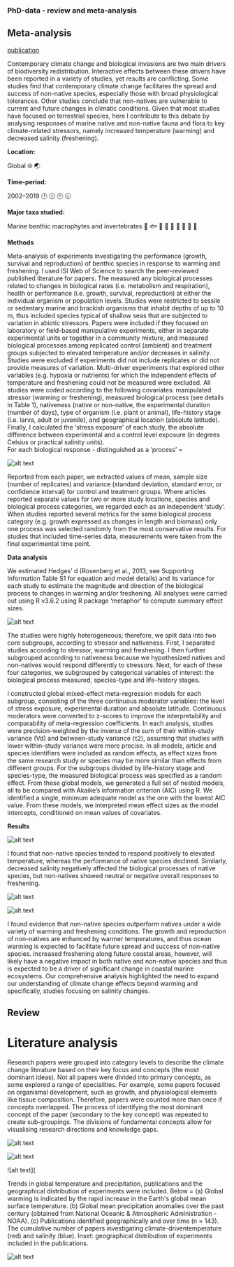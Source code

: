 ### PhD-data - review and meta-analysis

## Meta-analysis 

[publication](https://onlinelibrary.wiley.com/doi/10.1111/geb.13318)

Contemporary climate change and biological invasions are two main drivers of biodiversity redistribution. Interactive effects between these drivers have been reported in a variety of studies, yet results are conflicting. Some studies find that contemporary climate change facilitates the spread and success of non-native species, especially those with broad physiological tolerances. Other studies conclude that non-natives are vulnerable to current and future changes in climatic conditions. Given that most studies have focused on terrestrial species, here I contribute to this debate by analysing responses of marine native and non-native fauna and flora to key climate-related stressors, namely increased temperature (warming) and decreased salinity (freshening).

**Location:** 

Global :globe_with_meridians: 🌏

**Time-period:** 

2002–2019 🕐 🕜 🕙 🕥 

**Major taxa studied:** 

Marine benthic macrophytes and invertebrates 🐠 🐟 🐳 🐋 🐬  🍁 🍃 🍂 🌿

**Methods**

Meta-analysis of experiments investigating the performance (growth, survival and reproduction) of benthic species in response to warming and freshening.
I used ISI Web of Science to search the peer-reviewed published literature for papers. The measured any biological processes related to changes in biological rates (i.e. metabolism and respiration), health or performance (i.e. growth, survival, reproduction) at either the individual organism or population levels. Studies were restricted to sessile or sedentary marine and brackish organisms that inhabit depths of up to 10 m, thus included species typical of shallow seas that are subjected to variation in abiotic stressors. Papers were included if they focused on laboratory or field-based manipulative experiments, either in separate experimental units or together in a community mixture, and measured biological processes among replicated control (ambient) and treatment groups subjected to elevated temperature and/or decreases in salinity. Studies were excluded if experiments did not include replicates or did not provide measures of variation. Multi-driver experiments that explored other variables (e.g. hypoxia or nutrients) for which the independent effects of temperature and freshening could not be measured were excluded.
All studies were coded according to the following covariates: manipulated stressor (warming or freshening), measured biological process (see details in Table 1), nativeness (native or non-native, the experimental duration (number of days), type of organism (i.e. plant or animal), life-history stage (i.e. larva, adult or juvenile), and geographical location (absolute latitude). Finally, I calculated the ‘stress exposure’ of each study, the absolute difference between experimental and a control level exposure (in degrees Celsius or practical salinity units).  
For each biological response - distinguished as a ‘process’ =

![alt text](https://github.com/ellamcknight/PhD-data/blob/main/Images/Table%201.png?raw=true)

Reported from each paper, we extracted values of mean, sample size (number of replicates) and variance (standard deviation, standard error, or confidence interval) for control and treatment groups. Where articles reported separate values for two or more study locations, species and biological process categories, we regarded each as an independent ‘study’. When studies reported several metrics for the same biological process category (e.g. growth expressed as changes in length and biomass) only one process was selected randomly from the most conservative results. For studies that included time-series data, measurements were taken from the final experimental time point.

**Data analysis**

We estimated Hedges’ d (Rosenberg et al., 2013; see Supporting Information Table S1 for equation and model details) and its variance for each study to estimate the magnitude and direction of the biological process to changes in warming and/or freshening. All analyses were carried out using R v3.6.2 using R package ‘metaphor’ to compute summary effect sizes.

![alt text](https://github.com/ellamcknight/PhD-data/blob/main/Images/Table%20S1.png?raw=true)

The studies were highly heterogeneous; therefore, we split data into two core subgroups, according to stressor and nativeness. First, I separated studies according to stressor, warming and freshening.
I then further subgrouped according to nativeness because we hypothesized natives and non-natives would respond differently to stressors. Next, for each of these four categories, we subgrouped by categorical variables of interest: the biological process measured, species-type and life-history stages.

I constructed global mixed-effect meta-regression models for each subgroup, consisting of the three continuous moderator variables: the level of stress exposure, experimental duration and absolute latitude. Continuous moderators were converted to z-scores to improve the interpretability and comparability of meta-regression coefficients. In each analysis, studies were precision-weighted by the inverse of the sum of their within-study variance (Vd) and between-study variance (τ2), assuming that studies with lower within-study variance were more precise. In all models, article and species identifiers were included as random effects, as effect sizes from the same research study or species may be more similar than effects from different groups. For the subgroups divided by life-history stage and species-type, the measured biological process was specified as a random effect. From these global models, we generated a full set of nested models, all to be compared with Akaike’s information criterion (AIC) using R. We identified a single, minimum adequate model as the one with the lowest AIC value. From these models, we interpreted mean effect sizes as the model intercepts, conditioned on mean values of covariates.


**Results**

![alt text](https://github.com/ellamcknight/PhD-data/blob/main/Images/Fig%201_1.png?raw=true)

I found that non-native species tended to respond positively to elevated temperature, whereas the performance of native species declined. Similarly, decreased salinity negatively affected the biological processes of native species, but non-natives showed neutral or negative overall responses to freshening.

![alt text](https://github.com/ellamcknight/PhD-data/blob/main/Images/Fig%202_1.png?raw=true)

![alt text](https://github.com/ellamcknight/PhD-data/blob/main/Images/FIG4_1.png?raw=true)

I found evidence that non-native species outperform natives under a wide variety of warming and freshening conditions. The growth and reproduction of non-natives are enhanced by warmer temperatures, and thus ocean warming is expected to facilitate future spread and success of non-native species. Increased freshening along future coastal areas, however, will likely have a negative impact in both native and non-native species and thus is expected to be a driver of significant change in coastal marine ecosystems. Our comprehensive analysis highlighted the need to expand our understanding of climate change effects beyond warming and specifically, studies focusing on salinity changes.

## Review

# Literature analysis

Research papers were grouped into category levels to describe the climate change literature based on their key focus and concepts (the most dominant ideas). Not all papers were divided into primary concepts, as some explored a range of specialities. For example, some papers focused on organismal development, such as growth, and physiological elements like tissue composition. Therefore, papers were counted more than once if concepts overlapped. The process of identifying the most dominant concept of the paper (secondary to the key concept) was repeated to create sub-groupings. The divisions of fundamental concepts allow for visualising research directions and knowledge gaps. 

![alt text](https://github.com/ellamcknight/PhD-data/blob/main/Images/litsearch_1.png?raw=true)

![alt text](https://github.com/ellamcknight/PhD-data/blob/main/Images/litsearch_1.png?raw=true)

![alt text](

Trends in global temperature and precipitation, publications and the geographical distribution of experiments were included. Below = (a) Global warming is indicated by the rapid increase in the Earth's global mean surface temperature. (b) Global mean precipitation anomalies over the past century (obtained from National Oceanic & Atmospheric Administration - NOAA). (c) Publications identified geographically and over time (n = 143). The cumulative number of papers investigating climate-driventemperature (red) and salinity (blue). Inset: geographical distribution of experiments included in the publications.

![alt text](https://github.com/ellamcknight/PhD-data/blob/main/Images/Fig.%201%20mapYrs_1.png?raw=true)





